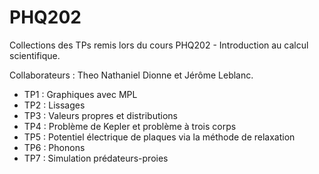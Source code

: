 # PHQ202
Collections des TPs remis lors du cours PHQ202 - Introduction au calcul scientifique.

Collaborateurs : Theo Nathaniel Dionne et Jérôme Leblanc.

- TP1 : Graphiques avec MPL
- TP2 : Lissages
- TP3 : Valeurs propres et distributions
- TP4 : Problème de Kepler et problème à trois corps
- TP5 : Potentiel électrique de plaques via la méthode de relaxation
- TP6 : Phonons
- TP7 : Simulation prédateurs-proies


